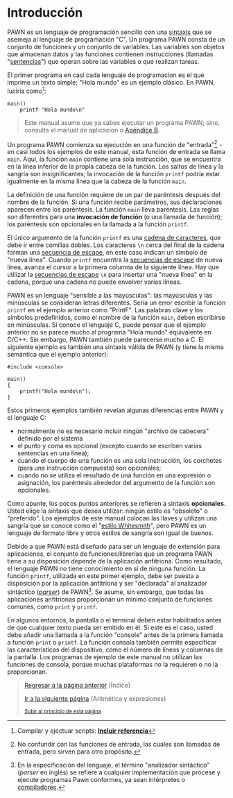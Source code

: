 # Introducción

PAWN es un lenguaje de programación sencillo con una [sintaxis](https://github.com/pawn-lang-es/pawn-referencia/blob/main/terminologia.md#sintaxis) que se asemeja al lenguaje de programación "C". Un programa PAWN consta de un conjunto de funciones y un conjunto de variables. Las variables son objetos que almacenan datos y las funciones contienen instrucciones (llamadas "[sentencias](https://github.com/pawn-lang-es/pawn-referencia/blob/main/terminologia.md#sentencia)") que operan sobre las variables o que realizan tareas.

El primer programa en casi cada lenguaje de programacion es el que imprime un texto simple; "Hola mundo" es un ejemplo clásico. En PAWN, luciría como[^1]:

```pawn
main()
    printf "Hola mundo\n"
```

> Este manual asume que ya sabes ejecutar un programa PAWN; sino, consulta el manual de aplicacion o [Apéndice B](../../).

[^1]: Compilar y ejectuar scripts: **[Incluir referencia]()**

Un programa PAWN comienza su ejecución en una función de "entrada"[^note] -en
casi todos los ejemplos de este manual, esta función de entrada se llama
`main`. Aquí, la función `main` contiene una sola instrucción, que se encuentra en la línea inferior de la propia cabeza de la función. Los saltos de línea y la sangría son insignificantes; la invocación de la función `printf` podría estar igualmente en la misma línea que la cabeza de la
función `main`.

[^note]: No confundir con las funciones de entrada, las cuales son llamadas de 
entrada, pero sirven para otro propósito.

La definición de una función requiere de un par de paréntesis
después del nombre de la función. Si una función recibe parámetros, sus declaraciones
aparecen entre los paréntesis. La función `main`
lleva paréntesis. Las reglas son diferentes para una **invocación de función** (o una llamada de función); los paréntesis son opcionales en
la llamada a la función `printf`.

El único argumento de la función `printf` es una [cadena de caracteres](), que debe ir entre comillas dobles. Los caracteres `\n` cerca del final de
la cadena forman una [secuencia de escape](), en este caso indican un símbolo de "nueva línea". Cuando `printf` encuentra la [secuencias de escape]() de nueva línea, avanza el cursor a la primera columna de la siguiente
línea. Hay que utilizar la [secuencias de escape]() `\n` para insertar una "nueva línea" en la cadena, porque una cadena no puede envolver varias líneas.

PAWN es un lenguaje "sensible a las mayúsculas": las mayúsculas y las minúsculas se consideran letras diferentes. Sería un error
escribir la función `printf` en el ejemplo anterior como "PrintF". Las palabras clave y los símbolos predefinidos, como el nombre de la función `main`, deben escribirse en minúsculas.
Si conoce el lenguaje C, puede pensar que el ejemplo anterior
no se parece mucho al programa "Hola mundo" equivalente en
C/C++. Sin embargo, PAWN también puede parecerse mucho a C. El siguiente
ejemplo es también una sintaxis válida de PAWN (y tiene la misma
semántica que el ejemplo anterior):

```pawn
#include <console>

main()
{
    printf("Hola mundo\n");
}
```

Estos primeros ejemplos también revelan algunas diferencias entre PAWN y el lenguaje C:
- normalmente no es necesario incluir ningún "archivo de cabecera" definido por el sistema
- el punto y coma es opcional (excepto cuando se escriben varias sentencias en una línea);
- cuando el cuerpo de una función es una sola instrucción, los corchetes
(para una instrucción compuesta) son opcionales;
- cuando no se utiliza el resultado de una función en una expresión
o asignación, los paréntesis alrededor del argumento de la función son
opcionales.

Como apunte, los pocos puntos anteriores se refieren a sintaxis **opcionales**. Usted elige la sintaxis que desea utilizar: ningún estilo es
"obsoleto" o "preferido". Los ejemplos de este manual colocan las llaves y utilizan una sangría que se conoce como el
"[estilo Whitesmith](https://en.wikipedia.org/wiki/Indentation_style#Whitesmiths_style)", pero PAWN es un lenguaje de formato libre y
otros estilos de sangría son igual de buenos.

Debido a que PAWN está diseñado para ser un lenguaje de extensión para aplicaciones, el conjunto de funciones/librerías que un programa PAWN tiene a su disposición depende de la aplicación anfitriona. Como resultado, el lenguaje PAWN
no tiene conocimiento en sí de ninguna función. La función  `printf`, utilizada en este primer ejemplo, debe ser puesta a disposición por
la aplicación anfitriona y ser "declarada" al analizador sintáctico (*[parser]()*) de PAWN[^2].
Se asume, sin embargo, que todas las aplicaciones anfitrionas proporcionan un mínimo
conjunto de funciones comunes, como `print` y `printf`.

[^2]: En la especificación del lenguaje, el término "analizador sintáctico" (*parser* en inglés) se refiere a cualquier implementación que procese y ejecute programas Pawn conformes, ya sean intérpretes o [compiladores](https://github.com/pawn-lang-es/pawn-referencia/blob/main/terminologia.md#compilador).

En algunos entornos, la pantalla o el terminal deben estar habilitados
antes de que cualquier texto pueda ser emitido en él. Si este es el caso, usted
debe añadir una llamada a la función "console" antes de la primera llamada a
función `print` o `printf`. La función consola también permite
especificar las características del dispositivo, como el número de líneas y
columnas de la pantalla. Los programas de ejemplo de este manual
no utilizan las funciones de consola, porque muchas plataformas 
no la requieren o no la proporcionan.

> [Regresar a la página anterior](../README.md) (Índice)
>
> [Ir a la siguiente página](01-aritmetica-y-expresiones.md) (Aritmética y expresiones)
>
> <sub>[Subir al principio de esta página](#introducción)</sub>
